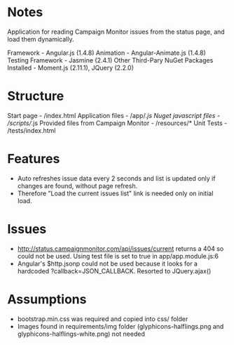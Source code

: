 ﻿Notes
=====
Application for reading Campaign Monitor issues from the status page, and load them dynamically.

Framework - Angular.js (1.4.8)
Animation - Angular-Animate.js (1.4.8)
Testing Framework - Jasmine (2.4.1)
Other Third-Pary NuGet Packages Installed - Moment.js (2.11.1), JQuery (2.2.0)

Structure
=========
Start page - /index.html
Application files - /app/*.js
Nuget javascript files - /scripts/*.js
Provided files from Campaign Monitor - /resources/*
Unit Tests - /tests/index.html

Features
========
- Auto refreshes issue data every 2 seconds and list is updated only if changes are found, without page refresh.
- Therefore "Load the current issues list" link is needed only on initial load.

Issues
======
- http://status.campaignmonitor.com/api/issues/current returns a 404 so could not be used. Using test file is set to true in app/app.module.js:6
- Angular's $http.jsonp could not be used because it looks for a hardcoded ?callback=JSON_CALLBACK. Resorted to JQuery.ajax()

Assumptions
===========
- bootstrap.min.css was required and copied into css/ folder
- Images found in requirements/img folder (glyphicons-halflings.png and glyphicons-halflings-white.png) not needed

